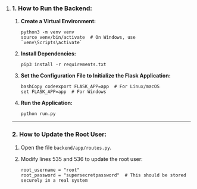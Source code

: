 1. ### 1. **How to Run the Backend:**

   1. **Create a Virtual Environment:**

      ```
      python3 -m venv venv
      source venv/bin/activate  # On Windows, use `venv\Scripts\activate`
      ```

   2. **Install Dependencies:**

      ```
      pip3 install -r requirements.txt
      ```

   3. **Set the Configuration File to Initialize the Flask Application:**

      ```
      bashCopy codeexport FLASK_APP=app  # For Linux/macOS
      set FLASK_APP=app  # For Windows
      ```

   4. **Run the Application:**

      ```
      python run.py
      ```

   ------

   ### 2. **How to Update the Root User:**

   1. Open the file `backend/app/routes.py`.

   2. Modify lines 535 and 536 to update the root user:

      ```
      root_username = "root"
      root_password = "supersecretpassword"  # This should be stored securely in a real system
      ```
